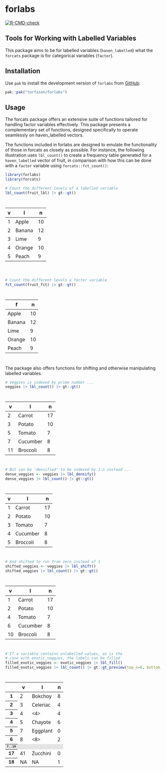 
<!-- README.md is generated from README.Rmd. Please edit that file -->

# forlabs

<!-- badges: start -->

[![R-CMD-check](https://github.com/torfason/forlabs/actions/workflows/R-CMD-check.yaml/badge.svg)](https://github.com/torfason/forlabs/actions/workflows/R-CMD-check.yaml)
<!-- badges: end -->

## Tools for Working with Labelled Variables

This package aims to be for labelled variables (`haven_labelled`) what
the `forcats` package is for categorical variables (`factor`).

## Installation

Use `pak` to install the development version of `forlabs` from
[GitHub](https://github.com/torfason/forlabs):

``` r
pak::pak("torfason/forlabs")
```

## Usage

The forcats package offers an extensive suite of functions tailored for
handling factor variables effectively. This package presents a
complementary set of functions, designed specifically to operate
seamlessly on haven_labelled vectors.

The functions included in forlabs are designed to emulate the
functionality of those in forcats as closely as possible. For instance,
the following illustration uses `lbl_count()` to create a frequency
table generated for a `haven_labelled` vector of fruit, in comparison
with how this can be done with a `factor` variable using
`forcats::fct_count()`:

``` r
library(forlabs)
library(forcats)

# Count the different levels of a labelled variable
lbl_count(fruit_lbl) |> gt::gt()
```

<div id="bnobvdwsui" style="padding-left:0px;padding-right:0px;padding-top:10px;padding-bottom:10px;overflow-x:auto;overflow-y:auto;width:auto;height:auto;">
<style>#bnobvdwsui table {
  font-family: system-ui, 'Segoe UI', Roboto, Helvetica, Arial, sans-serif, 'Apple Color Emoji', 'Segoe UI Emoji', 'Segoe UI Symbol', 'Noto Color Emoji';
  -webkit-font-smoothing: antialiased;
  -moz-osx-font-smoothing: grayscale;
}
&#10;#bnobvdwsui thead, #bnobvdwsui tbody, #bnobvdwsui tfoot, #bnobvdwsui tr, #bnobvdwsui td, #bnobvdwsui th {
  border-style: none;
}
&#10;#bnobvdwsui p {
  margin: 0;
  padding: 0;
}
&#10;#bnobvdwsui .gt_table {
  display: table;
  border-collapse: collapse;
  line-height: normal;
  margin-left: auto;
  margin-right: auto;
  color: #333333;
  font-size: 16px;
  font-weight: normal;
  font-style: normal;
  background-color: #FFFFFF;
  width: auto;
  border-top-style: solid;
  border-top-width: 2px;
  border-top-color: #A8A8A8;
  border-right-style: none;
  border-right-width: 2px;
  border-right-color: #D3D3D3;
  border-bottom-style: solid;
  border-bottom-width: 2px;
  border-bottom-color: #A8A8A8;
  border-left-style: none;
  border-left-width: 2px;
  border-left-color: #D3D3D3;
}
&#10;#bnobvdwsui .gt_caption {
  padding-top: 4px;
  padding-bottom: 4px;
}
&#10;#bnobvdwsui .gt_title {
  color: #333333;
  font-size: 125%;
  font-weight: initial;
  padding-top: 4px;
  padding-bottom: 4px;
  padding-left: 5px;
  padding-right: 5px;
  border-bottom-color: #FFFFFF;
  border-bottom-width: 0;
}
&#10;#bnobvdwsui .gt_subtitle {
  color: #333333;
  font-size: 85%;
  font-weight: initial;
  padding-top: 3px;
  padding-bottom: 5px;
  padding-left: 5px;
  padding-right: 5px;
  border-top-color: #FFFFFF;
  border-top-width: 0;
}
&#10;#bnobvdwsui .gt_heading {
  background-color: #FFFFFF;
  text-align: center;
  border-bottom-color: #FFFFFF;
  border-left-style: none;
  border-left-width: 1px;
  border-left-color: #D3D3D3;
  border-right-style: none;
  border-right-width: 1px;
  border-right-color: #D3D3D3;
}
&#10;#bnobvdwsui .gt_bottom_border {
  border-bottom-style: solid;
  border-bottom-width: 2px;
  border-bottom-color: #D3D3D3;
}
&#10;#bnobvdwsui .gt_col_headings {
  border-top-style: solid;
  border-top-width: 2px;
  border-top-color: #D3D3D3;
  border-bottom-style: solid;
  border-bottom-width: 2px;
  border-bottom-color: #D3D3D3;
  border-left-style: none;
  border-left-width: 1px;
  border-left-color: #D3D3D3;
  border-right-style: none;
  border-right-width: 1px;
  border-right-color: #D3D3D3;
}
&#10;#bnobvdwsui .gt_col_heading {
  color: #333333;
  background-color: #FFFFFF;
  font-size: 100%;
  font-weight: normal;
  text-transform: inherit;
  border-left-style: none;
  border-left-width: 1px;
  border-left-color: #D3D3D3;
  border-right-style: none;
  border-right-width: 1px;
  border-right-color: #D3D3D3;
  vertical-align: bottom;
  padding-top: 5px;
  padding-bottom: 6px;
  padding-left: 5px;
  padding-right: 5px;
  overflow-x: hidden;
}
&#10;#bnobvdwsui .gt_column_spanner_outer {
  color: #333333;
  background-color: #FFFFFF;
  font-size: 100%;
  font-weight: normal;
  text-transform: inherit;
  padding-top: 0;
  padding-bottom: 0;
  padding-left: 4px;
  padding-right: 4px;
}
&#10;#bnobvdwsui .gt_column_spanner_outer:first-child {
  padding-left: 0;
}
&#10;#bnobvdwsui .gt_column_spanner_outer:last-child {
  padding-right: 0;
}
&#10;#bnobvdwsui .gt_column_spanner {
  border-bottom-style: solid;
  border-bottom-width: 2px;
  border-bottom-color: #D3D3D3;
  vertical-align: bottom;
  padding-top: 5px;
  padding-bottom: 5px;
  overflow-x: hidden;
  display: inline-block;
  width: 100%;
}
&#10;#bnobvdwsui .gt_spanner_row {
  border-bottom-style: hidden;
}
&#10;#bnobvdwsui .gt_group_heading {
  padding-top: 8px;
  padding-bottom: 8px;
  padding-left: 5px;
  padding-right: 5px;
  color: #333333;
  background-color: #FFFFFF;
  font-size: 100%;
  font-weight: initial;
  text-transform: inherit;
  border-top-style: solid;
  border-top-width: 2px;
  border-top-color: #D3D3D3;
  border-bottom-style: solid;
  border-bottom-width: 2px;
  border-bottom-color: #D3D3D3;
  border-left-style: none;
  border-left-width: 1px;
  border-left-color: #D3D3D3;
  border-right-style: none;
  border-right-width: 1px;
  border-right-color: #D3D3D3;
  vertical-align: middle;
  text-align: left;
}
&#10;#bnobvdwsui .gt_empty_group_heading {
  padding: 0.5px;
  color: #333333;
  background-color: #FFFFFF;
  font-size: 100%;
  font-weight: initial;
  border-top-style: solid;
  border-top-width: 2px;
  border-top-color: #D3D3D3;
  border-bottom-style: solid;
  border-bottom-width: 2px;
  border-bottom-color: #D3D3D3;
  vertical-align: middle;
}
&#10;#bnobvdwsui .gt_from_md > :first-child {
  margin-top: 0;
}
&#10;#bnobvdwsui .gt_from_md > :last-child {
  margin-bottom: 0;
}
&#10;#bnobvdwsui .gt_row {
  padding-top: 8px;
  padding-bottom: 8px;
  padding-left: 5px;
  padding-right: 5px;
  margin: 10px;
  border-top-style: solid;
  border-top-width: 1px;
  border-top-color: #D3D3D3;
  border-left-style: none;
  border-left-width: 1px;
  border-left-color: #D3D3D3;
  border-right-style: none;
  border-right-width: 1px;
  border-right-color: #D3D3D3;
  vertical-align: middle;
  overflow-x: hidden;
}
&#10;#bnobvdwsui .gt_stub {
  color: #333333;
  background-color: #FFFFFF;
  font-size: 100%;
  font-weight: initial;
  text-transform: inherit;
  border-right-style: solid;
  border-right-width: 2px;
  border-right-color: #D3D3D3;
  padding-left: 5px;
  padding-right: 5px;
}
&#10;#bnobvdwsui .gt_stub_row_group {
  color: #333333;
  background-color: #FFFFFF;
  font-size: 100%;
  font-weight: initial;
  text-transform: inherit;
  border-right-style: solid;
  border-right-width: 2px;
  border-right-color: #D3D3D3;
  padding-left: 5px;
  padding-right: 5px;
  vertical-align: top;
}
&#10;#bnobvdwsui .gt_row_group_first td {
  border-top-width: 2px;
}
&#10;#bnobvdwsui .gt_row_group_first th {
  border-top-width: 2px;
}
&#10;#bnobvdwsui .gt_summary_row {
  color: #333333;
  background-color: #FFFFFF;
  text-transform: inherit;
  padding-top: 8px;
  padding-bottom: 8px;
  padding-left: 5px;
  padding-right: 5px;
}
&#10;#bnobvdwsui .gt_first_summary_row {
  border-top-style: solid;
  border-top-color: #D3D3D3;
}
&#10;#bnobvdwsui .gt_first_summary_row.thick {
  border-top-width: 2px;
}
&#10;#bnobvdwsui .gt_last_summary_row {
  padding-top: 8px;
  padding-bottom: 8px;
  padding-left: 5px;
  padding-right: 5px;
  border-bottom-style: solid;
  border-bottom-width: 2px;
  border-bottom-color: #D3D3D3;
}
&#10;#bnobvdwsui .gt_grand_summary_row {
  color: #333333;
  background-color: #FFFFFF;
  text-transform: inherit;
  padding-top: 8px;
  padding-bottom: 8px;
  padding-left: 5px;
  padding-right: 5px;
}
&#10;#bnobvdwsui .gt_first_grand_summary_row {
  padding-top: 8px;
  padding-bottom: 8px;
  padding-left: 5px;
  padding-right: 5px;
  border-top-style: double;
  border-top-width: 6px;
  border-top-color: #D3D3D3;
}
&#10;#bnobvdwsui .gt_last_grand_summary_row_top {
  padding-top: 8px;
  padding-bottom: 8px;
  padding-left: 5px;
  padding-right: 5px;
  border-bottom-style: double;
  border-bottom-width: 6px;
  border-bottom-color: #D3D3D3;
}
&#10;#bnobvdwsui .gt_striped {
  background-color: rgba(128, 128, 128, 0.05);
}
&#10;#bnobvdwsui .gt_table_body {
  border-top-style: solid;
  border-top-width: 2px;
  border-top-color: #D3D3D3;
  border-bottom-style: solid;
  border-bottom-width: 2px;
  border-bottom-color: #D3D3D3;
}
&#10;#bnobvdwsui .gt_footnotes {
  color: #333333;
  background-color: #FFFFFF;
  border-bottom-style: none;
  border-bottom-width: 2px;
  border-bottom-color: #D3D3D3;
  border-left-style: none;
  border-left-width: 2px;
  border-left-color: #D3D3D3;
  border-right-style: none;
  border-right-width: 2px;
  border-right-color: #D3D3D3;
}
&#10;#bnobvdwsui .gt_footnote {
  margin: 0px;
  font-size: 90%;
  padding-top: 4px;
  padding-bottom: 4px;
  padding-left: 5px;
  padding-right: 5px;
}
&#10;#bnobvdwsui .gt_sourcenotes {
  color: #333333;
  background-color: #FFFFFF;
  border-bottom-style: none;
  border-bottom-width: 2px;
  border-bottom-color: #D3D3D3;
  border-left-style: none;
  border-left-width: 2px;
  border-left-color: #D3D3D3;
  border-right-style: none;
  border-right-width: 2px;
  border-right-color: #D3D3D3;
}
&#10;#bnobvdwsui .gt_sourcenote {
  font-size: 90%;
  padding-top: 4px;
  padding-bottom: 4px;
  padding-left: 5px;
  padding-right: 5px;
}
&#10;#bnobvdwsui .gt_left {
  text-align: left;
}
&#10;#bnobvdwsui .gt_center {
  text-align: center;
}
&#10;#bnobvdwsui .gt_right {
  text-align: right;
  font-variant-numeric: tabular-nums;
}
&#10;#bnobvdwsui .gt_font_normal {
  font-weight: normal;
}
&#10;#bnobvdwsui .gt_font_bold {
  font-weight: bold;
}
&#10;#bnobvdwsui .gt_font_italic {
  font-style: italic;
}
&#10;#bnobvdwsui .gt_super {
  font-size: 65%;
}
&#10;#bnobvdwsui .gt_footnote_marks {
  font-size: 75%;
  vertical-align: 0.4em;
  position: initial;
}
&#10;#bnobvdwsui .gt_asterisk {
  font-size: 100%;
  vertical-align: 0;
}
&#10;#bnobvdwsui .gt_indent_1 {
  text-indent: 5px;
}
&#10;#bnobvdwsui .gt_indent_2 {
  text-indent: 10px;
}
&#10;#bnobvdwsui .gt_indent_3 {
  text-indent: 15px;
}
&#10;#bnobvdwsui .gt_indent_4 {
  text-indent: 20px;
}
&#10;#bnobvdwsui .gt_indent_5 {
  text-indent: 25px;
}
</style>
<table class="gt_table" data-quarto-disable-processing="false" data-quarto-bootstrap="false">
  <thead>
    &#10;    <tr class="gt_col_headings">
      <th class="gt_col_heading gt_columns_bottom_border gt_right" rowspan="1" colspan="1" scope="col" id="v">v</th>
      <th class="gt_col_heading gt_columns_bottom_border gt_left" rowspan="1" colspan="1" scope="col" id="l">l</th>
      <th class="gt_col_heading gt_columns_bottom_border gt_right" rowspan="1" colspan="1" scope="col" id="n">n</th>
    </tr>
  </thead>
  <tbody class="gt_table_body">
    <tr><td headers="v" class="gt_row gt_right">1</td>
<td headers="l" class="gt_row gt_left">Apple</td>
<td headers="n" class="gt_row gt_right">10</td></tr>
    <tr><td headers="v" class="gt_row gt_right">2</td>
<td headers="l" class="gt_row gt_left">Banana</td>
<td headers="n" class="gt_row gt_right">12</td></tr>
    <tr><td headers="v" class="gt_row gt_right">3</td>
<td headers="l" class="gt_row gt_left">Lime</td>
<td headers="n" class="gt_row gt_right">9</td></tr>
    <tr><td headers="v" class="gt_row gt_right">4</td>
<td headers="l" class="gt_row gt_left">Orange</td>
<td headers="n" class="gt_row gt_right">10</td></tr>
    <tr><td headers="v" class="gt_row gt_right">5</td>
<td headers="l" class="gt_row gt_left">Peach</td>
<td headers="n" class="gt_row gt_right">9</td></tr>
  </tbody>
  &#10;  
</table>
</div>

``` r

# Count the different levels a factor variable
fct_count(fruit_fct) |> gt::gt()
```

<div id="wkiwgytbxl" style="padding-left:0px;padding-right:0px;padding-top:10px;padding-bottom:10px;overflow-x:auto;overflow-y:auto;width:auto;height:auto;">
<style>#wkiwgytbxl table {
  font-family: system-ui, 'Segoe UI', Roboto, Helvetica, Arial, sans-serif, 'Apple Color Emoji', 'Segoe UI Emoji', 'Segoe UI Symbol', 'Noto Color Emoji';
  -webkit-font-smoothing: antialiased;
  -moz-osx-font-smoothing: grayscale;
}
&#10;#wkiwgytbxl thead, #wkiwgytbxl tbody, #wkiwgytbxl tfoot, #wkiwgytbxl tr, #wkiwgytbxl td, #wkiwgytbxl th {
  border-style: none;
}
&#10;#wkiwgytbxl p {
  margin: 0;
  padding: 0;
}
&#10;#wkiwgytbxl .gt_table {
  display: table;
  border-collapse: collapse;
  line-height: normal;
  margin-left: auto;
  margin-right: auto;
  color: #333333;
  font-size: 16px;
  font-weight: normal;
  font-style: normal;
  background-color: #FFFFFF;
  width: auto;
  border-top-style: solid;
  border-top-width: 2px;
  border-top-color: #A8A8A8;
  border-right-style: none;
  border-right-width: 2px;
  border-right-color: #D3D3D3;
  border-bottom-style: solid;
  border-bottom-width: 2px;
  border-bottom-color: #A8A8A8;
  border-left-style: none;
  border-left-width: 2px;
  border-left-color: #D3D3D3;
}
&#10;#wkiwgytbxl .gt_caption {
  padding-top: 4px;
  padding-bottom: 4px;
}
&#10;#wkiwgytbxl .gt_title {
  color: #333333;
  font-size: 125%;
  font-weight: initial;
  padding-top: 4px;
  padding-bottom: 4px;
  padding-left: 5px;
  padding-right: 5px;
  border-bottom-color: #FFFFFF;
  border-bottom-width: 0;
}
&#10;#wkiwgytbxl .gt_subtitle {
  color: #333333;
  font-size: 85%;
  font-weight: initial;
  padding-top: 3px;
  padding-bottom: 5px;
  padding-left: 5px;
  padding-right: 5px;
  border-top-color: #FFFFFF;
  border-top-width: 0;
}
&#10;#wkiwgytbxl .gt_heading {
  background-color: #FFFFFF;
  text-align: center;
  border-bottom-color: #FFFFFF;
  border-left-style: none;
  border-left-width: 1px;
  border-left-color: #D3D3D3;
  border-right-style: none;
  border-right-width: 1px;
  border-right-color: #D3D3D3;
}
&#10;#wkiwgytbxl .gt_bottom_border {
  border-bottom-style: solid;
  border-bottom-width: 2px;
  border-bottom-color: #D3D3D3;
}
&#10;#wkiwgytbxl .gt_col_headings {
  border-top-style: solid;
  border-top-width: 2px;
  border-top-color: #D3D3D3;
  border-bottom-style: solid;
  border-bottom-width: 2px;
  border-bottom-color: #D3D3D3;
  border-left-style: none;
  border-left-width: 1px;
  border-left-color: #D3D3D3;
  border-right-style: none;
  border-right-width: 1px;
  border-right-color: #D3D3D3;
}
&#10;#wkiwgytbxl .gt_col_heading {
  color: #333333;
  background-color: #FFFFFF;
  font-size: 100%;
  font-weight: normal;
  text-transform: inherit;
  border-left-style: none;
  border-left-width: 1px;
  border-left-color: #D3D3D3;
  border-right-style: none;
  border-right-width: 1px;
  border-right-color: #D3D3D3;
  vertical-align: bottom;
  padding-top: 5px;
  padding-bottom: 6px;
  padding-left: 5px;
  padding-right: 5px;
  overflow-x: hidden;
}
&#10;#wkiwgytbxl .gt_column_spanner_outer {
  color: #333333;
  background-color: #FFFFFF;
  font-size: 100%;
  font-weight: normal;
  text-transform: inherit;
  padding-top: 0;
  padding-bottom: 0;
  padding-left: 4px;
  padding-right: 4px;
}
&#10;#wkiwgytbxl .gt_column_spanner_outer:first-child {
  padding-left: 0;
}
&#10;#wkiwgytbxl .gt_column_spanner_outer:last-child {
  padding-right: 0;
}
&#10;#wkiwgytbxl .gt_column_spanner {
  border-bottom-style: solid;
  border-bottom-width: 2px;
  border-bottom-color: #D3D3D3;
  vertical-align: bottom;
  padding-top: 5px;
  padding-bottom: 5px;
  overflow-x: hidden;
  display: inline-block;
  width: 100%;
}
&#10;#wkiwgytbxl .gt_spanner_row {
  border-bottom-style: hidden;
}
&#10;#wkiwgytbxl .gt_group_heading {
  padding-top: 8px;
  padding-bottom: 8px;
  padding-left: 5px;
  padding-right: 5px;
  color: #333333;
  background-color: #FFFFFF;
  font-size: 100%;
  font-weight: initial;
  text-transform: inherit;
  border-top-style: solid;
  border-top-width: 2px;
  border-top-color: #D3D3D3;
  border-bottom-style: solid;
  border-bottom-width: 2px;
  border-bottom-color: #D3D3D3;
  border-left-style: none;
  border-left-width: 1px;
  border-left-color: #D3D3D3;
  border-right-style: none;
  border-right-width: 1px;
  border-right-color: #D3D3D3;
  vertical-align: middle;
  text-align: left;
}
&#10;#wkiwgytbxl .gt_empty_group_heading {
  padding: 0.5px;
  color: #333333;
  background-color: #FFFFFF;
  font-size: 100%;
  font-weight: initial;
  border-top-style: solid;
  border-top-width: 2px;
  border-top-color: #D3D3D3;
  border-bottom-style: solid;
  border-bottom-width: 2px;
  border-bottom-color: #D3D3D3;
  vertical-align: middle;
}
&#10;#wkiwgytbxl .gt_from_md > :first-child {
  margin-top: 0;
}
&#10;#wkiwgytbxl .gt_from_md > :last-child {
  margin-bottom: 0;
}
&#10;#wkiwgytbxl .gt_row {
  padding-top: 8px;
  padding-bottom: 8px;
  padding-left: 5px;
  padding-right: 5px;
  margin: 10px;
  border-top-style: solid;
  border-top-width: 1px;
  border-top-color: #D3D3D3;
  border-left-style: none;
  border-left-width: 1px;
  border-left-color: #D3D3D3;
  border-right-style: none;
  border-right-width: 1px;
  border-right-color: #D3D3D3;
  vertical-align: middle;
  overflow-x: hidden;
}
&#10;#wkiwgytbxl .gt_stub {
  color: #333333;
  background-color: #FFFFFF;
  font-size: 100%;
  font-weight: initial;
  text-transform: inherit;
  border-right-style: solid;
  border-right-width: 2px;
  border-right-color: #D3D3D3;
  padding-left: 5px;
  padding-right: 5px;
}
&#10;#wkiwgytbxl .gt_stub_row_group {
  color: #333333;
  background-color: #FFFFFF;
  font-size: 100%;
  font-weight: initial;
  text-transform: inherit;
  border-right-style: solid;
  border-right-width: 2px;
  border-right-color: #D3D3D3;
  padding-left: 5px;
  padding-right: 5px;
  vertical-align: top;
}
&#10;#wkiwgytbxl .gt_row_group_first td {
  border-top-width: 2px;
}
&#10;#wkiwgytbxl .gt_row_group_first th {
  border-top-width: 2px;
}
&#10;#wkiwgytbxl .gt_summary_row {
  color: #333333;
  background-color: #FFFFFF;
  text-transform: inherit;
  padding-top: 8px;
  padding-bottom: 8px;
  padding-left: 5px;
  padding-right: 5px;
}
&#10;#wkiwgytbxl .gt_first_summary_row {
  border-top-style: solid;
  border-top-color: #D3D3D3;
}
&#10;#wkiwgytbxl .gt_first_summary_row.thick {
  border-top-width: 2px;
}
&#10;#wkiwgytbxl .gt_last_summary_row {
  padding-top: 8px;
  padding-bottom: 8px;
  padding-left: 5px;
  padding-right: 5px;
  border-bottom-style: solid;
  border-bottom-width: 2px;
  border-bottom-color: #D3D3D3;
}
&#10;#wkiwgytbxl .gt_grand_summary_row {
  color: #333333;
  background-color: #FFFFFF;
  text-transform: inherit;
  padding-top: 8px;
  padding-bottom: 8px;
  padding-left: 5px;
  padding-right: 5px;
}
&#10;#wkiwgytbxl .gt_first_grand_summary_row {
  padding-top: 8px;
  padding-bottom: 8px;
  padding-left: 5px;
  padding-right: 5px;
  border-top-style: double;
  border-top-width: 6px;
  border-top-color: #D3D3D3;
}
&#10;#wkiwgytbxl .gt_last_grand_summary_row_top {
  padding-top: 8px;
  padding-bottom: 8px;
  padding-left: 5px;
  padding-right: 5px;
  border-bottom-style: double;
  border-bottom-width: 6px;
  border-bottom-color: #D3D3D3;
}
&#10;#wkiwgytbxl .gt_striped {
  background-color: rgba(128, 128, 128, 0.05);
}
&#10;#wkiwgytbxl .gt_table_body {
  border-top-style: solid;
  border-top-width: 2px;
  border-top-color: #D3D3D3;
  border-bottom-style: solid;
  border-bottom-width: 2px;
  border-bottom-color: #D3D3D3;
}
&#10;#wkiwgytbxl .gt_footnotes {
  color: #333333;
  background-color: #FFFFFF;
  border-bottom-style: none;
  border-bottom-width: 2px;
  border-bottom-color: #D3D3D3;
  border-left-style: none;
  border-left-width: 2px;
  border-left-color: #D3D3D3;
  border-right-style: none;
  border-right-width: 2px;
  border-right-color: #D3D3D3;
}
&#10;#wkiwgytbxl .gt_footnote {
  margin: 0px;
  font-size: 90%;
  padding-top: 4px;
  padding-bottom: 4px;
  padding-left: 5px;
  padding-right: 5px;
}
&#10;#wkiwgytbxl .gt_sourcenotes {
  color: #333333;
  background-color: #FFFFFF;
  border-bottom-style: none;
  border-bottom-width: 2px;
  border-bottom-color: #D3D3D3;
  border-left-style: none;
  border-left-width: 2px;
  border-left-color: #D3D3D3;
  border-right-style: none;
  border-right-width: 2px;
  border-right-color: #D3D3D3;
}
&#10;#wkiwgytbxl .gt_sourcenote {
  font-size: 90%;
  padding-top: 4px;
  padding-bottom: 4px;
  padding-left: 5px;
  padding-right: 5px;
}
&#10;#wkiwgytbxl .gt_left {
  text-align: left;
}
&#10;#wkiwgytbxl .gt_center {
  text-align: center;
}
&#10;#wkiwgytbxl .gt_right {
  text-align: right;
  font-variant-numeric: tabular-nums;
}
&#10;#wkiwgytbxl .gt_font_normal {
  font-weight: normal;
}
&#10;#wkiwgytbxl .gt_font_bold {
  font-weight: bold;
}
&#10;#wkiwgytbxl .gt_font_italic {
  font-style: italic;
}
&#10;#wkiwgytbxl .gt_super {
  font-size: 65%;
}
&#10;#wkiwgytbxl .gt_footnote_marks {
  font-size: 75%;
  vertical-align: 0.4em;
  position: initial;
}
&#10;#wkiwgytbxl .gt_asterisk {
  font-size: 100%;
  vertical-align: 0;
}
&#10;#wkiwgytbxl .gt_indent_1 {
  text-indent: 5px;
}
&#10;#wkiwgytbxl .gt_indent_2 {
  text-indent: 10px;
}
&#10;#wkiwgytbxl .gt_indent_3 {
  text-indent: 15px;
}
&#10;#wkiwgytbxl .gt_indent_4 {
  text-indent: 20px;
}
&#10;#wkiwgytbxl .gt_indent_5 {
  text-indent: 25px;
}
</style>
<table class="gt_table" data-quarto-disable-processing="false" data-quarto-bootstrap="false">
  <thead>
    &#10;    <tr class="gt_col_headings">
      <th class="gt_col_heading gt_columns_bottom_border gt_center" rowspan="1" colspan="1" scope="col" id="f">f</th>
      <th class="gt_col_heading gt_columns_bottom_border gt_right" rowspan="1" colspan="1" scope="col" id="n">n</th>
    </tr>
  </thead>
  <tbody class="gt_table_body">
    <tr><td headers="f" class="gt_row gt_center">Apple</td>
<td headers="n" class="gt_row gt_right">10</td></tr>
    <tr><td headers="f" class="gt_row gt_center">Banana</td>
<td headers="n" class="gt_row gt_right">12</td></tr>
    <tr><td headers="f" class="gt_row gt_center">Lime</td>
<td headers="n" class="gt_row gt_right">9</td></tr>
    <tr><td headers="f" class="gt_row gt_center">Orange</td>
<td headers="n" class="gt_row gt_right">10</td></tr>
    <tr><td headers="f" class="gt_row gt_center">Peach</td>
<td headers="n" class="gt_row gt_right">9</td></tr>
  </tbody>
  &#10;  
</table>
</div>

The package also offers functions for shifting and otherwise
manipulating labelled variables.

``` r
# Veggies is indexed by prime number ...
veggies |> lbl_count() |> gt::gt()
```

<div id="syebtlfrhg" style="padding-left:0px;padding-right:0px;padding-top:10px;padding-bottom:10px;overflow-x:auto;overflow-y:auto;width:auto;height:auto;">
<style>#syebtlfrhg table {
  font-family: system-ui, 'Segoe UI', Roboto, Helvetica, Arial, sans-serif, 'Apple Color Emoji', 'Segoe UI Emoji', 'Segoe UI Symbol', 'Noto Color Emoji';
  -webkit-font-smoothing: antialiased;
  -moz-osx-font-smoothing: grayscale;
}
&#10;#syebtlfrhg thead, #syebtlfrhg tbody, #syebtlfrhg tfoot, #syebtlfrhg tr, #syebtlfrhg td, #syebtlfrhg th {
  border-style: none;
}
&#10;#syebtlfrhg p {
  margin: 0;
  padding: 0;
}
&#10;#syebtlfrhg .gt_table {
  display: table;
  border-collapse: collapse;
  line-height: normal;
  margin-left: auto;
  margin-right: auto;
  color: #333333;
  font-size: 16px;
  font-weight: normal;
  font-style: normal;
  background-color: #FFFFFF;
  width: auto;
  border-top-style: solid;
  border-top-width: 2px;
  border-top-color: #A8A8A8;
  border-right-style: none;
  border-right-width: 2px;
  border-right-color: #D3D3D3;
  border-bottom-style: solid;
  border-bottom-width: 2px;
  border-bottom-color: #A8A8A8;
  border-left-style: none;
  border-left-width: 2px;
  border-left-color: #D3D3D3;
}
&#10;#syebtlfrhg .gt_caption {
  padding-top: 4px;
  padding-bottom: 4px;
}
&#10;#syebtlfrhg .gt_title {
  color: #333333;
  font-size: 125%;
  font-weight: initial;
  padding-top: 4px;
  padding-bottom: 4px;
  padding-left: 5px;
  padding-right: 5px;
  border-bottom-color: #FFFFFF;
  border-bottom-width: 0;
}
&#10;#syebtlfrhg .gt_subtitle {
  color: #333333;
  font-size: 85%;
  font-weight: initial;
  padding-top: 3px;
  padding-bottom: 5px;
  padding-left: 5px;
  padding-right: 5px;
  border-top-color: #FFFFFF;
  border-top-width: 0;
}
&#10;#syebtlfrhg .gt_heading {
  background-color: #FFFFFF;
  text-align: center;
  border-bottom-color: #FFFFFF;
  border-left-style: none;
  border-left-width: 1px;
  border-left-color: #D3D3D3;
  border-right-style: none;
  border-right-width: 1px;
  border-right-color: #D3D3D3;
}
&#10;#syebtlfrhg .gt_bottom_border {
  border-bottom-style: solid;
  border-bottom-width: 2px;
  border-bottom-color: #D3D3D3;
}
&#10;#syebtlfrhg .gt_col_headings {
  border-top-style: solid;
  border-top-width: 2px;
  border-top-color: #D3D3D3;
  border-bottom-style: solid;
  border-bottom-width: 2px;
  border-bottom-color: #D3D3D3;
  border-left-style: none;
  border-left-width: 1px;
  border-left-color: #D3D3D3;
  border-right-style: none;
  border-right-width: 1px;
  border-right-color: #D3D3D3;
}
&#10;#syebtlfrhg .gt_col_heading {
  color: #333333;
  background-color: #FFFFFF;
  font-size: 100%;
  font-weight: normal;
  text-transform: inherit;
  border-left-style: none;
  border-left-width: 1px;
  border-left-color: #D3D3D3;
  border-right-style: none;
  border-right-width: 1px;
  border-right-color: #D3D3D3;
  vertical-align: bottom;
  padding-top: 5px;
  padding-bottom: 6px;
  padding-left: 5px;
  padding-right: 5px;
  overflow-x: hidden;
}
&#10;#syebtlfrhg .gt_column_spanner_outer {
  color: #333333;
  background-color: #FFFFFF;
  font-size: 100%;
  font-weight: normal;
  text-transform: inherit;
  padding-top: 0;
  padding-bottom: 0;
  padding-left: 4px;
  padding-right: 4px;
}
&#10;#syebtlfrhg .gt_column_spanner_outer:first-child {
  padding-left: 0;
}
&#10;#syebtlfrhg .gt_column_spanner_outer:last-child {
  padding-right: 0;
}
&#10;#syebtlfrhg .gt_column_spanner {
  border-bottom-style: solid;
  border-bottom-width: 2px;
  border-bottom-color: #D3D3D3;
  vertical-align: bottom;
  padding-top: 5px;
  padding-bottom: 5px;
  overflow-x: hidden;
  display: inline-block;
  width: 100%;
}
&#10;#syebtlfrhg .gt_spanner_row {
  border-bottom-style: hidden;
}
&#10;#syebtlfrhg .gt_group_heading {
  padding-top: 8px;
  padding-bottom: 8px;
  padding-left: 5px;
  padding-right: 5px;
  color: #333333;
  background-color: #FFFFFF;
  font-size: 100%;
  font-weight: initial;
  text-transform: inherit;
  border-top-style: solid;
  border-top-width: 2px;
  border-top-color: #D3D3D3;
  border-bottom-style: solid;
  border-bottom-width: 2px;
  border-bottom-color: #D3D3D3;
  border-left-style: none;
  border-left-width: 1px;
  border-left-color: #D3D3D3;
  border-right-style: none;
  border-right-width: 1px;
  border-right-color: #D3D3D3;
  vertical-align: middle;
  text-align: left;
}
&#10;#syebtlfrhg .gt_empty_group_heading {
  padding: 0.5px;
  color: #333333;
  background-color: #FFFFFF;
  font-size: 100%;
  font-weight: initial;
  border-top-style: solid;
  border-top-width: 2px;
  border-top-color: #D3D3D3;
  border-bottom-style: solid;
  border-bottom-width: 2px;
  border-bottom-color: #D3D3D3;
  vertical-align: middle;
}
&#10;#syebtlfrhg .gt_from_md > :first-child {
  margin-top: 0;
}
&#10;#syebtlfrhg .gt_from_md > :last-child {
  margin-bottom: 0;
}
&#10;#syebtlfrhg .gt_row {
  padding-top: 8px;
  padding-bottom: 8px;
  padding-left: 5px;
  padding-right: 5px;
  margin: 10px;
  border-top-style: solid;
  border-top-width: 1px;
  border-top-color: #D3D3D3;
  border-left-style: none;
  border-left-width: 1px;
  border-left-color: #D3D3D3;
  border-right-style: none;
  border-right-width: 1px;
  border-right-color: #D3D3D3;
  vertical-align: middle;
  overflow-x: hidden;
}
&#10;#syebtlfrhg .gt_stub {
  color: #333333;
  background-color: #FFFFFF;
  font-size: 100%;
  font-weight: initial;
  text-transform: inherit;
  border-right-style: solid;
  border-right-width: 2px;
  border-right-color: #D3D3D3;
  padding-left: 5px;
  padding-right: 5px;
}
&#10;#syebtlfrhg .gt_stub_row_group {
  color: #333333;
  background-color: #FFFFFF;
  font-size: 100%;
  font-weight: initial;
  text-transform: inherit;
  border-right-style: solid;
  border-right-width: 2px;
  border-right-color: #D3D3D3;
  padding-left: 5px;
  padding-right: 5px;
  vertical-align: top;
}
&#10;#syebtlfrhg .gt_row_group_first td {
  border-top-width: 2px;
}
&#10;#syebtlfrhg .gt_row_group_first th {
  border-top-width: 2px;
}
&#10;#syebtlfrhg .gt_summary_row {
  color: #333333;
  background-color: #FFFFFF;
  text-transform: inherit;
  padding-top: 8px;
  padding-bottom: 8px;
  padding-left: 5px;
  padding-right: 5px;
}
&#10;#syebtlfrhg .gt_first_summary_row {
  border-top-style: solid;
  border-top-color: #D3D3D3;
}
&#10;#syebtlfrhg .gt_first_summary_row.thick {
  border-top-width: 2px;
}
&#10;#syebtlfrhg .gt_last_summary_row {
  padding-top: 8px;
  padding-bottom: 8px;
  padding-left: 5px;
  padding-right: 5px;
  border-bottom-style: solid;
  border-bottom-width: 2px;
  border-bottom-color: #D3D3D3;
}
&#10;#syebtlfrhg .gt_grand_summary_row {
  color: #333333;
  background-color: #FFFFFF;
  text-transform: inherit;
  padding-top: 8px;
  padding-bottom: 8px;
  padding-left: 5px;
  padding-right: 5px;
}
&#10;#syebtlfrhg .gt_first_grand_summary_row {
  padding-top: 8px;
  padding-bottom: 8px;
  padding-left: 5px;
  padding-right: 5px;
  border-top-style: double;
  border-top-width: 6px;
  border-top-color: #D3D3D3;
}
&#10;#syebtlfrhg .gt_last_grand_summary_row_top {
  padding-top: 8px;
  padding-bottom: 8px;
  padding-left: 5px;
  padding-right: 5px;
  border-bottom-style: double;
  border-bottom-width: 6px;
  border-bottom-color: #D3D3D3;
}
&#10;#syebtlfrhg .gt_striped {
  background-color: rgba(128, 128, 128, 0.05);
}
&#10;#syebtlfrhg .gt_table_body {
  border-top-style: solid;
  border-top-width: 2px;
  border-top-color: #D3D3D3;
  border-bottom-style: solid;
  border-bottom-width: 2px;
  border-bottom-color: #D3D3D3;
}
&#10;#syebtlfrhg .gt_footnotes {
  color: #333333;
  background-color: #FFFFFF;
  border-bottom-style: none;
  border-bottom-width: 2px;
  border-bottom-color: #D3D3D3;
  border-left-style: none;
  border-left-width: 2px;
  border-left-color: #D3D3D3;
  border-right-style: none;
  border-right-width: 2px;
  border-right-color: #D3D3D3;
}
&#10;#syebtlfrhg .gt_footnote {
  margin: 0px;
  font-size: 90%;
  padding-top: 4px;
  padding-bottom: 4px;
  padding-left: 5px;
  padding-right: 5px;
}
&#10;#syebtlfrhg .gt_sourcenotes {
  color: #333333;
  background-color: #FFFFFF;
  border-bottom-style: none;
  border-bottom-width: 2px;
  border-bottom-color: #D3D3D3;
  border-left-style: none;
  border-left-width: 2px;
  border-left-color: #D3D3D3;
  border-right-style: none;
  border-right-width: 2px;
  border-right-color: #D3D3D3;
}
&#10;#syebtlfrhg .gt_sourcenote {
  font-size: 90%;
  padding-top: 4px;
  padding-bottom: 4px;
  padding-left: 5px;
  padding-right: 5px;
}
&#10;#syebtlfrhg .gt_left {
  text-align: left;
}
&#10;#syebtlfrhg .gt_center {
  text-align: center;
}
&#10;#syebtlfrhg .gt_right {
  text-align: right;
  font-variant-numeric: tabular-nums;
}
&#10;#syebtlfrhg .gt_font_normal {
  font-weight: normal;
}
&#10;#syebtlfrhg .gt_font_bold {
  font-weight: bold;
}
&#10;#syebtlfrhg .gt_font_italic {
  font-style: italic;
}
&#10;#syebtlfrhg .gt_super {
  font-size: 65%;
}
&#10;#syebtlfrhg .gt_footnote_marks {
  font-size: 75%;
  vertical-align: 0.4em;
  position: initial;
}
&#10;#syebtlfrhg .gt_asterisk {
  font-size: 100%;
  vertical-align: 0;
}
&#10;#syebtlfrhg .gt_indent_1 {
  text-indent: 5px;
}
&#10;#syebtlfrhg .gt_indent_2 {
  text-indent: 10px;
}
&#10;#syebtlfrhg .gt_indent_3 {
  text-indent: 15px;
}
&#10;#syebtlfrhg .gt_indent_4 {
  text-indent: 20px;
}
&#10;#syebtlfrhg .gt_indent_5 {
  text-indent: 25px;
}
</style>
<table class="gt_table" data-quarto-disable-processing="false" data-quarto-bootstrap="false">
  <thead>
    &#10;    <tr class="gt_col_headings">
      <th class="gt_col_heading gt_columns_bottom_border gt_right" rowspan="1" colspan="1" scope="col" id="v">v</th>
      <th class="gt_col_heading gt_columns_bottom_border gt_left" rowspan="1" colspan="1" scope="col" id="l">l</th>
      <th class="gt_col_heading gt_columns_bottom_border gt_right" rowspan="1" colspan="1" scope="col" id="n">n</th>
    </tr>
  </thead>
  <tbody class="gt_table_body">
    <tr><td headers="v" class="gt_row gt_right">2</td>
<td headers="l" class="gt_row gt_left">Carrot</td>
<td headers="n" class="gt_row gt_right">17</td></tr>
    <tr><td headers="v" class="gt_row gt_right">3</td>
<td headers="l" class="gt_row gt_left">Potato</td>
<td headers="n" class="gt_row gt_right">10</td></tr>
    <tr><td headers="v" class="gt_row gt_right">5</td>
<td headers="l" class="gt_row gt_left">Tomato</td>
<td headers="n" class="gt_row gt_right">7</td></tr>
    <tr><td headers="v" class="gt_row gt_right">7</td>
<td headers="l" class="gt_row gt_left">Cucumber</td>
<td headers="n" class="gt_row gt_right">8</td></tr>
    <tr><td headers="v" class="gt_row gt_right">11</td>
<td headers="l" class="gt_row gt_left">Broccoli</td>
<td headers="n" class="gt_row gt_right">8</td></tr>
  </tbody>
  &#10;  
</table>
</div>

``` r
# But can be 'densified' to be indexed by 1:n instead ...
dense_veggies <- veggies |> lbl_densify()
dense_veggies |> lbl_count() |> gt::gt()
```

<div id="efizidjfzw" style="padding-left:0px;padding-right:0px;padding-top:10px;padding-bottom:10px;overflow-x:auto;overflow-y:auto;width:auto;height:auto;">
<style>#efizidjfzw table {
  font-family: system-ui, 'Segoe UI', Roboto, Helvetica, Arial, sans-serif, 'Apple Color Emoji', 'Segoe UI Emoji', 'Segoe UI Symbol', 'Noto Color Emoji';
  -webkit-font-smoothing: antialiased;
  -moz-osx-font-smoothing: grayscale;
}
&#10;#efizidjfzw thead, #efizidjfzw tbody, #efizidjfzw tfoot, #efizidjfzw tr, #efizidjfzw td, #efizidjfzw th {
  border-style: none;
}
&#10;#efizidjfzw p {
  margin: 0;
  padding: 0;
}
&#10;#efizidjfzw .gt_table {
  display: table;
  border-collapse: collapse;
  line-height: normal;
  margin-left: auto;
  margin-right: auto;
  color: #333333;
  font-size: 16px;
  font-weight: normal;
  font-style: normal;
  background-color: #FFFFFF;
  width: auto;
  border-top-style: solid;
  border-top-width: 2px;
  border-top-color: #A8A8A8;
  border-right-style: none;
  border-right-width: 2px;
  border-right-color: #D3D3D3;
  border-bottom-style: solid;
  border-bottom-width: 2px;
  border-bottom-color: #A8A8A8;
  border-left-style: none;
  border-left-width: 2px;
  border-left-color: #D3D3D3;
}
&#10;#efizidjfzw .gt_caption {
  padding-top: 4px;
  padding-bottom: 4px;
}
&#10;#efizidjfzw .gt_title {
  color: #333333;
  font-size: 125%;
  font-weight: initial;
  padding-top: 4px;
  padding-bottom: 4px;
  padding-left: 5px;
  padding-right: 5px;
  border-bottom-color: #FFFFFF;
  border-bottom-width: 0;
}
&#10;#efizidjfzw .gt_subtitle {
  color: #333333;
  font-size: 85%;
  font-weight: initial;
  padding-top: 3px;
  padding-bottom: 5px;
  padding-left: 5px;
  padding-right: 5px;
  border-top-color: #FFFFFF;
  border-top-width: 0;
}
&#10;#efizidjfzw .gt_heading {
  background-color: #FFFFFF;
  text-align: center;
  border-bottom-color: #FFFFFF;
  border-left-style: none;
  border-left-width: 1px;
  border-left-color: #D3D3D3;
  border-right-style: none;
  border-right-width: 1px;
  border-right-color: #D3D3D3;
}
&#10;#efizidjfzw .gt_bottom_border {
  border-bottom-style: solid;
  border-bottom-width: 2px;
  border-bottom-color: #D3D3D3;
}
&#10;#efizidjfzw .gt_col_headings {
  border-top-style: solid;
  border-top-width: 2px;
  border-top-color: #D3D3D3;
  border-bottom-style: solid;
  border-bottom-width: 2px;
  border-bottom-color: #D3D3D3;
  border-left-style: none;
  border-left-width: 1px;
  border-left-color: #D3D3D3;
  border-right-style: none;
  border-right-width: 1px;
  border-right-color: #D3D3D3;
}
&#10;#efizidjfzw .gt_col_heading {
  color: #333333;
  background-color: #FFFFFF;
  font-size: 100%;
  font-weight: normal;
  text-transform: inherit;
  border-left-style: none;
  border-left-width: 1px;
  border-left-color: #D3D3D3;
  border-right-style: none;
  border-right-width: 1px;
  border-right-color: #D3D3D3;
  vertical-align: bottom;
  padding-top: 5px;
  padding-bottom: 6px;
  padding-left: 5px;
  padding-right: 5px;
  overflow-x: hidden;
}
&#10;#efizidjfzw .gt_column_spanner_outer {
  color: #333333;
  background-color: #FFFFFF;
  font-size: 100%;
  font-weight: normal;
  text-transform: inherit;
  padding-top: 0;
  padding-bottom: 0;
  padding-left: 4px;
  padding-right: 4px;
}
&#10;#efizidjfzw .gt_column_spanner_outer:first-child {
  padding-left: 0;
}
&#10;#efizidjfzw .gt_column_spanner_outer:last-child {
  padding-right: 0;
}
&#10;#efizidjfzw .gt_column_spanner {
  border-bottom-style: solid;
  border-bottom-width: 2px;
  border-bottom-color: #D3D3D3;
  vertical-align: bottom;
  padding-top: 5px;
  padding-bottom: 5px;
  overflow-x: hidden;
  display: inline-block;
  width: 100%;
}
&#10;#efizidjfzw .gt_spanner_row {
  border-bottom-style: hidden;
}
&#10;#efizidjfzw .gt_group_heading {
  padding-top: 8px;
  padding-bottom: 8px;
  padding-left: 5px;
  padding-right: 5px;
  color: #333333;
  background-color: #FFFFFF;
  font-size: 100%;
  font-weight: initial;
  text-transform: inherit;
  border-top-style: solid;
  border-top-width: 2px;
  border-top-color: #D3D3D3;
  border-bottom-style: solid;
  border-bottom-width: 2px;
  border-bottom-color: #D3D3D3;
  border-left-style: none;
  border-left-width: 1px;
  border-left-color: #D3D3D3;
  border-right-style: none;
  border-right-width: 1px;
  border-right-color: #D3D3D3;
  vertical-align: middle;
  text-align: left;
}
&#10;#efizidjfzw .gt_empty_group_heading {
  padding: 0.5px;
  color: #333333;
  background-color: #FFFFFF;
  font-size: 100%;
  font-weight: initial;
  border-top-style: solid;
  border-top-width: 2px;
  border-top-color: #D3D3D3;
  border-bottom-style: solid;
  border-bottom-width: 2px;
  border-bottom-color: #D3D3D3;
  vertical-align: middle;
}
&#10;#efizidjfzw .gt_from_md > :first-child {
  margin-top: 0;
}
&#10;#efizidjfzw .gt_from_md > :last-child {
  margin-bottom: 0;
}
&#10;#efizidjfzw .gt_row {
  padding-top: 8px;
  padding-bottom: 8px;
  padding-left: 5px;
  padding-right: 5px;
  margin: 10px;
  border-top-style: solid;
  border-top-width: 1px;
  border-top-color: #D3D3D3;
  border-left-style: none;
  border-left-width: 1px;
  border-left-color: #D3D3D3;
  border-right-style: none;
  border-right-width: 1px;
  border-right-color: #D3D3D3;
  vertical-align: middle;
  overflow-x: hidden;
}
&#10;#efizidjfzw .gt_stub {
  color: #333333;
  background-color: #FFFFFF;
  font-size: 100%;
  font-weight: initial;
  text-transform: inherit;
  border-right-style: solid;
  border-right-width: 2px;
  border-right-color: #D3D3D3;
  padding-left: 5px;
  padding-right: 5px;
}
&#10;#efizidjfzw .gt_stub_row_group {
  color: #333333;
  background-color: #FFFFFF;
  font-size: 100%;
  font-weight: initial;
  text-transform: inherit;
  border-right-style: solid;
  border-right-width: 2px;
  border-right-color: #D3D3D3;
  padding-left: 5px;
  padding-right: 5px;
  vertical-align: top;
}
&#10;#efizidjfzw .gt_row_group_first td {
  border-top-width: 2px;
}
&#10;#efizidjfzw .gt_row_group_first th {
  border-top-width: 2px;
}
&#10;#efizidjfzw .gt_summary_row {
  color: #333333;
  background-color: #FFFFFF;
  text-transform: inherit;
  padding-top: 8px;
  padding-bottom: 8px;
  padding-left: 5px;
  padding-right: 5px;
}
&#10;#efizidjfzw .gt_first_summary_row {
  border-top-style: solid;
  border-top-color: #D3D3D3;
}
&#10;#efizidjfzw .gt_first_summary_row.thick {
  border-top-width: 2px;
}
&#10;#efizidjfzw .gt_last_summary_row {
  padding-top: 8px;
  padding-bottom: 8px;
  padding-left: 5px;
  padding-right: 5px;
  border-bottom-style: solid;
  border-bottom-width: 2px;
  border-bottom-color: #D3D3D3;
}
&#10;#efizidjfzw .gt_grand_summary_row {
  color: #333333;
  background-color: #FFFFFF;
  text-transform: inherit;
  padding-top: 8px;
  padding-bottom: 8px;
  padding-left: 5px;
  padding-right: 5px;
}
&#10;#efizidjfzw .gt_first_grand_summary_row {
  padding-top: 8px;
  padding-bottom: 8px;
  padding-left: 5px;
  padding-right: 5px;
  border-top-style: double;
  border-top-width: 6px;
  border-top-color: #D3D3D3;
}
&#10;#efizidjfzw .gt_last_grand_summary_row_top {
  padding-top: 8px;
  padding-bottom: 8px;
  padding-left: 5px;
  padding-right: 5px;
  border-bottom-style: double;
  border-bottom-width: 6px;
  border-bottom-color: #D3D3D3;
}
&#10;#efizidjfzw .gt_striped {
  background-color: rgba(128, 128, 128, 0.05);
}
&#10;#efizidjfzw .gt_table_body {
  border-top-style: solid;
  border-top-width: 2px;
  border-top-color: #D3D3D3;
  border-bottom-style: solid;
  border-bottom-width: 2px;
  border-bottom-color: #D3D3D3;
}
&#10;#efizidjfzw .gt_footnotes {
  color: #333333;
  background-color: #FFFFFF;
  border-bottom-style: none;
  border-bottom-width: 2px;
  border-bottom-color: #D3D3D3;
  border-left-style: none;
  border-left-width: 2px;
  border-left-color: #D3D3D3;
  border-right-style: none;
  border-right-width: 2px;
  border-right-color: #D3D3D3;
}
&#10;#efizidjfzw .gt_footnote {
  margin: 0px;
  font-size: 90%;
  padding-top: 4px;
  padding-bottom: 4px;
  padding-left: 5px;
  padding-right: 5px;
}
&#10;#efizidjfzw .gt_sourcenotes {
  color: #333333;
  background-color: #FFFFFF;
  border-bottom-style: none;
  border-bottom-width: 2px;
  border-bottom-color: #D3D3D3;
  border-left-style: none;
  border-left-width: 2px;
  border-left-color: #D3D3D3;
  border-right-style: none;
  border-right-width: 2px;
  border-right-color: #D3D3D3;
}
&#10;#efizidjfzw .gt_sourcenote {
  font-size: 90%;
  padding-top: 4px;
  padding-bottom: 4px;
  padding-left: 5px;
  padding-right: 5px;
}
&#10;#efizidjfzw .gt_left {
  text-align: left;
}
&#10;#efizidjfzw .gt_center {
  text-align: center;
}
&#10;#efizidjfzw .gt_right {
  text-align: right;
  font-variant-numeric: tabular-nums;
}
&#10;#efizidjfzw .gt_font_normal {
  font-weight: normal;
}
&#10;#efizidjfzw .gt_font_bold {
  font-weight: bold;
}
&#10;#efizidjfzw .gt_font_italic {
  font-style: italic;
}
&#10;#efizidjfzw .gt_super {
  font-size: 65%;
}
&#10;#efizidjfzw .gt_footnote_marks {
  font-size: 75%;
  vertical-align: 0.4em;
  position: initial;
}
&#10;#efizidjfzw .gt_asterisk {
  font-size: 100%;
  vertical-align: 0;
}
&#10;#efizidjfzw .gt_indent_1 {
  text-indent: 5px;
}
&#10;#efizidjfzw .gt_indent_2 {
  text-indent: 10px;
}
&#10;#efizidjfzw .gt_indent_3 {
  text-indent: 15px;
}
&#10;#efizidjfzw .gt_indent_4 {
  text-indent: 20px;
}
&#10;#efizidjfzw .gt_indent_5 {
  text-indent: 25px;
}
</style>
<table class="gt_table" data-quarto-disable-processing="false" data-quarto-bootstrap="false">
  <thead>
    &#10;    <tr class="gt_col_headings">
      <th class="gt_col_heading gt_columns_bottom_border gt_right" rowspan="1" colspan="1" scope="col" id="v">v</th>
      <th class="gt_col_heading gt_columns_bottom_border gt_left" rowspan="1" colspan="1" scope="col" id="l">l</th>
      <th class="gt_col_heading gt_columns_bottom_border gt_right" rowspan="1" colspan="1" scope="col" id="n">n</th>
    </tr>
  </thead>
  <tbody class="gt_table_body">
    <tr><td headers="v" class="gt_row gt_right">1</td>
<td headers="l" class="gt_row gt_left">Carrot</td>
<td headers="n" class="gt_row gt_right">17</td></tr>
    <tr><td headers="v" class="gt_row gt_right">2</td>
<td headers="l" class="gt_row gt_left">Potato</td>
<td headers="n" class="gt_row gt_right">10</td></tr>
    <tr><td headers="v" class="gt_row gt_right">3</td>
<td headers="l" class="gt_row gt_left">Tomato</td>
<td headers="n" class="gt_row gt_right">7</td></tr>
    <tr><td headers="v" class="gt_row gt_right">4</td>
<td headers="l" class="gt_row gt_left">Cucumber</td>
<td headers="n" class="gt_row gt_right">8</td></tr>
    <tr><td headers="v" class="gt_row gt_right">5</td>
<td headers="l" class="gt_row gt_left">Broccoli</td>
<td headers="n" class="gt_row gt_right">8</td></tr>
  </tbody>
  &#10;  
</table>
</div>

``` r
# And shifted to run from zero instead of 1
shifted_veggies <- veggies |> lbl_shift()
shifted_veggies |> lbl_count() |> gt::gt()  
```

<div id="coiamzijtu" style="padding-left:0px;padding-right:0px;padding-top:10px;padding-bottom:10px;overflow-x:auto;overflow-y:auto;width:auto;height:auto;">
<style>#coiamzijtu table {
  font-family: system-ui, 'Segoe UI', Roboto, Helvetica, Arial, sans-serif, 'Apple Color Emoji', 'Segoe UI Emoji', 'Segoe UI Symbol', 'Noto Color Emoji';
  -webkit-font-smoothing: antialiased;
  -moz-osx-font-smoothing: grayscale;
}
&#10;#coiamzijtu thead, #coiamzijtu tbody, #coiamzijtu tfoot, #coiamzijtu tr, #coiamzijtu td, #coiamzijtu th {
  border-style: none;
}
&#10;#coiamzijtu p {
  margin: 0;
  padding: 0;
}
&#10;#coiamzijtu .gt_table {
  display: table;
  border-collapse: collapse;
  line-height: normal;
  margin-left: auto;
  margin-right: auto;
  color: #333333;
  font-size: 16px;
  font-weight: normal;
  font-style: normal;
  background-color: #FFFFFF;
  width: auto;
  border-top-style: solid;
  border-top-width: 2px;
  border-top-color: #A8A8A8;
  border-right-style: none;
  border-right-width: 2px;
  border-right-color: #D3D3D3;
  border-bottom-style: solid;
  border-bottom-width: 2px;
  border-bottom-color: #A8A8A8;
  border-left-style: none;
  border-left-width: 2px;
  border-left-color: #D3D3D3;
}
&#10;#coiamzijtu .gt_caption {
  padding-top: 4px;
  padding-bottom: 4px;
}
&#10;#coiamzijtu .gt_title {
  color: #333333;
  font-size: 125%;
  font-weight: initial;
  padding-top: 4px;
  padding-bottom: 4px;
  padding-left: 5px;
  padding-right: 5px;
  border-bottom-color: #FFFFFF;
  border-bottom-width: 0;
}
&#10;#coiamzijtu .gt_subtitle {
  color: #333333;
  font-size: 85%;
  font-weight: initial;
  padding-top: 3px;
  padding-bottom: 5px;
  padding-left: 5px;
  padding-right: 5px;
  border-top-color: #FFFFFF;
  border-top-width: 0;
}
&#10;#coiamzijtu .gt_heading {
  background-color: #FFFFFF;
  text-align: center;
  border-bottom-color: #FFFFFF;
  border-left-style: none;
  border-left-width: 1px;
  border-left-color: #D3D3D3;
  border-right-style: none;
  border-right-width: 1px;
  border-right-color: #D3D3D3;
}
&#10;#coiamzijtu .gt_bottom_border {
  border-bottom-style: solid;
  border-bottom-width: 2px;
  border-bottom-color: #D3D3D3;
}
&#10;#coiamzijtu .gt_col_headings {
  border-top-style: solid;
  border-top-width: 2px;
  border-top-color: #D3D3D3;
  border-bottom-style: solid;
  border-bottom-width: 2px;
  border-bottom-color: #D3D3D3;
  border-left-style: none;
  border-left-width: 1px;
  border-left-color: #D3D3D3;
  border-right-style: none;
  border-right-width: 1px;
  border-right-color: #D3D3D3;
}
&#10;#coiamzijtu .gt_col_heading {
  color: #333333;
  background-color: #FFFFFF;
  font-size: 100%;
  font-weight: normal;
  text-transform: inherit;
  border-left-style: none;
  border-left-width: 1px;
  border-left-color: #D3D3D3;
  border-right-style: none;
  border-right-width: 1px;
  border-right-color: #D3D3D3;
  vertical-align: bottom;
  padding-top: 5px;
  padding-bottom: 6px;
  padding-left: 5px;
  padding-right: 5px;
  overflow-x: hidden;
}
&#10;#coiamzijtu .gt_column_spanner_outer {
  color: #333333;
  background-color: #FFFFFF;
  font-size: 100%;
  font-weight: normal;
  text-transform: inherit;
  padding-top: 0;
  padding-bottom: 0;
  padding-left: 4px;
  padding-right: 4px;
}
&#10;#coiamzijtu .gt_column_spanner_outer:first-child {
  padding-left: 0;
}
&#10;#coiamzijtu .gt_column_spanner_outer:last-child {
  padding-right: 0;
}
&#10;#coiamzijtu .gt_column_spanner {
  border-bottom-style: solid;
  border-bottom-width: 2px;
  border-bottom-color: #D3D3D3;
  vertical-align: bottom;
  padding-top: 5px;
  padding-bottom: 5px;
  overflow-x: hidden;
  display: inline-block;
  width: 100%;
}
&#10;#coiamzijtu .gt_spanner_row {
  border-bottom-style: hidden;
}
&#10;#coiamzijtu .gt_group_heading {
  padding-top: 8px;
  padding-bottom: 8px;
  padding-left: 5px;
  padding-right: 5px;
  color: #333333;
  background-color: #FFFFFF;
  font-size: 100%;
  font-weight: initial;
  text-transform: inherit;
  border-top-style: solid;
  border-top-width: 2px;
  border-top-color: #D3D3D3;
  border-bottom-style: solid;
  border-bottom-width: 2px;
  border-bottom-color: #D3D3D3;
  border-left-style: none;
  border-left-width: 1px;
  border-left-color: #D3D3D3;
  border-right-style: none;
  border-right-width: 1px;
  border-right-color: #D3D3D3;
  vertical-align: middle;
  text-align: left;
}
&#10;#coiamzijtu .gt_empty_group_heading {
  padding: 0.5px;
  color: #333333;
  background-color: #FFFFFF;
  font-size: 100%;
  font-weight: initial;
  border-top-style: solid;
  border-top-width: 2px;
  border-top-color: #D3D3D3;
  border-bottom-style: solid;
  border-bottom-width: 2px;
  border-bottom-color: #D3D3D3;
  vertical-align: middle;
}
&#10;#coiamzijtu .gt_from_md > :first-child {
  margin-top: 0;
}
&#10;#coiamzijtu .gt_from_md > :last-child {
  margin-bottom: 0;
}
&#10;#coiamzijtu .gt_row {
  padding-top: 8px;
  padding-bottom: 8px;
  padding-left: 5px;
  padding-right: 5px;
  margin: 10px;
  border-top-style: solid;
  border-top-width: 1px;
  border-top-color: #D3D3D3;
  border-left-style: none;
  border-left-width: 1px;
  border-left-color: #D3D3D3;
  border-right-style: none;
  border-right-width: 1px;
  border-right-color: #D3D3D3;
  vertical-align: middle;
  overflow-x: hidden;
}
&#10;#coiamzijtu .gt_stub {
  color: #333333;
  background-color: #FFFFFF;
  font-size: 100%;
  font-weight: initial;
  text-transform: inherit;
  border-right-style: solid;
  border-right-width: 2px;
  border-right-color: #D3D3D3;
  padding-left: 5px;
  padding-right: 5px;
}
&#10;#coiamzijtu .gt_stub_row_group {
  color: #333333;
  background-color: #FFFFFF;
  font-size: 100%;
  font-weight: initial;
  text-transform: inherit;
  border-right-style: solid;
  border-right-width: 2px;
  border-right-color: #D3D3D3;
  padding-left: 5px;
  padding-right: 5px;
  vertical-align: top;
}
&#10;#coiamzijtu .gt_row_group_first td {
  border-top-width: 2px;
}
&#10;#coiamzijtu .gt_row_group_first th {
  border-top-width: 2px;
}
&#10;#coiamzijtu .gt_summary_row {
  color: #333333;
  background-color: #FFFFFF;
  text-transform: inherit;
  padding-top: 8px;
  padding-bottom: 8px;
  padding-left: 5px;
  padding-right: 5px;
}
&#10;#coiamzijtu .gt_first_summary_row {
  border-top-style: solid;
  border-top-color: #D3D3D3;
}
&#10;#coiamzijtu .gt_first_summary_row.thick {
  border-top-width: 2px;
}
&#10;#coiamzijtu .gt_last_summary_row {
  padding-top: 8px;
  padding-bottom: 8px;
  padding-left: 5px;
  padding-right: 5px;
  border-bottom-style: solid;
  border-bottom-width: 2px;
  border-bottom-color: #D3D3D3;
}
&#10;#coiamzijtu .gt_grand_summary_row {
  color: #333333;
  background-color: #FFFFFF;
  text-transform: inherit;
  padding-top: 8px;
  padding-bottom: 8px;
  padding-left: 5px;
  padding-right: 5px;
}
&#10;#coiamzijtu .gt_first_grand_summary_row {
  padding-top: 8px;
  padding-bottom: 8px;
  padding-left: 5px;
  padding-right: 5px;
  border-top-style: double;
  border-top-width: 6px;
  border-top-color: #D3D3D3;
}
&#10;#coiamzijtu .gt_last_grand_summary_row_top {
  padding-top: 8px;
  padding-bottom: 8px;
  padding-left: 5px;
  padding-right: 5px;
  border-bottom-style: double;
  border-bottom-width: 6px;
  border-bottom-color: #D3D3D3;
}
&#10;#coiamzijtu .gt_striped {
  background-color: rgba(128, 128, 128, 0.05);
}
&#10;#coiamzijtu .gt_table_body {
  border-top-style: solid;
  border-top-width: 2px;
  border-top-color: #D3D3D3;
  border-bottom-style: solid;
  border-bottom-width: 2px;
  border-bottom-color: #D3D3D3;
}
&#10;#coiamzijtu .gt_footnotes {
  color: #333333;
  background-color: #FFFFFF;
  border-bottom-style: none;
  border-bottom-width: 2px;
  border-bottom-color: #D3D3D3;
  border-left-style: none;
  border-left-width: 2px;
  border-left-color: #D3D3D3;
  border-right-style: none;
  border-right-width: 2px;
  border-right-color: #D3D3D3;
}
&#10;#coiamzijtu .gt_footnote {
  margin: 0px;
  font-size: 90%;
  padding-top: 4px;
  padding-bottom: 4px;
  padding-left: 5px;
  padding-right: 5px;
}
&#10;#coiamzijtu .gt_sourcenotes {
  color: #333333;
  background-color: #FFFFFF;
  border-bottom-style: none;
  border-bottom-width: 2px;
  border-bottom-color: #D3D3D3;
  border-left-style: none;
  border-left-width: 2px;
  border-left-color: #D3D3D3;
  border-right-style: none;
  border-right-width: 2px;
  border-right-color: #D3D3D3;
}
&#10;#coiamzijtu .gt_sourcenote {
  font-size: 90%;
  padding-top: 4px;
  padding-bottom: 4px;
  padding-left: 5px;
  padding-right: 5px;
}
&#10;#coiamzijtu .gt_left {
  text-align: left;
}
&#10;#coiamzijtu .gt_center {
  text-align: center;
}
&#10;#coiamzijtu .gt_right {
  text-align: right;
  font-variant-numeric: tabular-nums;
}
&#10;#coiamzijtu .gt_font_normal {
  font-weight: normal;
}
&#10;#coiamzijtu .gt_font_bold {
  font-weight: bold;
}
&#10;#coiamzijtu .gt_font_italic {
  font-style: italic;
}
&#10;#coiamzijtu .gt_super {
  font-size: 65%;
}
&#10;#coiamzijtu .gt_footnote_marks {
  font-size: 75%;
  vertical-align: 0.4em;
  position: initial;
}
&#10;#coiamzijtu .gt_asterisk {
  font-size: 100%;
  vertical-align: 0;
}
&#10;#coiamzijtu .gt_indent_1 {
  text-indent: 5px;
}
&#10;#coiamzijtu .gt_indent_2 {
  text-indent: 10px;
}
&#10;#coiamzijtu .gt_indent_3 {
  text-indent: 15px;
}
&#10;#coiamzijtu .gt_indent_4 {
  text-indent: 20px;
}
&#10;#coiamzijtu .gt_indent_5 {
  text-indent: 25px;
}
</style>
<table class="gt_table" data-quarto-disable-processing="false" data-quarto-bootstrap="false">
  <thead>
    &#10;    <tr class="gt_col_headings">
      <th class="gt_col_heading gt_columns_bottom_border gt_right" rowspan="1" colspan="1" scope="col" id="v">v</th>
      <th class="gt_col_heading gt_columns_bottom_border gt_left" rowspan="1" colspan="1" scope="col" id="l">l</th>
      <th class="gt_col_heading gt_columns_bottom_border gt_right" rowspan="1" colspan="1" scope="col" id="n">n</th>
    </tr>
  </thead>
  <tbody class="gt_table_body">
    <tr><td headers="v" class="gt_row gt_right">1</td>
<td headers="l" class="gt_row gt_left">Carrot</td>
<td headers="n" class="gt_row gt_right">17</td></tr>
    <tr><td headers="v" class="gt_row gt_right">2</td>
<td headers="l" class="gt_row gt_left">Potato</td>
<td headers="n" class="gt_row gt_right">10</td></tr>
    <tr><td headers="v" class="gt_row gt_right">4</td>
<td headers="l" class="gt_row gt_left">Tomato</td>
<td headers="n" class="gt_row gt_right">7</td></tr>
    <tr><td headers="v" class="gt_row gt_right">6</td>
<td headers="l" class="gt_row gt_left">Cucumber</td>
<td headers="n" class="gt_row gt_right">8</td></tr>
    <tr><td headers="v" class="gt_row gt_right">10</td>
<td headers="l" class="gt_row gt_left">Broccoli</td>
<td headers="n" class="gt_row gt_right">8</td></tr>
  </tbody>
  &#10;  
</table>
</div>

``` r
# If a variable contains unlabelled values, as is the
# case with exotic_veggies, the labels can be filled
filled_exotic_veggies <- exotic_veggies |> lbl_fill()
filled_exotic_veggies |> lbl_count() |> gt::gt_preview(top_n=6, bottom_n=2)
```

<div id="bamaynkjot" style="padding-left:0px;padding-right:0px;padding-top:10px;padding-bottom:10px;overflow-x:auto;overflow-y:auto;width:auto;height:auto;">
<style>#bamaynkjot table {
  font-family: system-ui, 'Segoe UI', Roboto, Helvetica, Arial, sans-serif, 'Apple Color Emoji', 'Segoe UI Emoji', 'Segoe UI Symbol', 'Noto Color Emoji';
  -webkit-font-smoothing: antialiased;
  -moz-osx-font-smoothing: grayscale;
}
&#10;#bamaynkjot thead, #bamaynkjot tbody, #bamaynkjot tfoot, #bamaynkjot tr, #bamaynkjot td, #bamaynkjot th {
  border-style: none;
}
&#10;#bamaynkjot p {
  margin: 0;
  padding: 0;
}
&#10;#bamaynkjot .gt_table {
  display: table;
  border-collapse: collapse;
  line-height: normal;
  margin-left: auto;
  margin-right: auto;
  color: #333333;
  font-size: 16px;
  font-weight: normal;
  font-style: normal;
  background-color: #FFFFFF;
  width: auto;
  border-top-style: solid;
  border-top-width: 2px;
  border-top-color: #A8A8A8;
  border-right-style: none;
  border-right-width: 2px;
  border-right-color: #D3D3D3;
  border-bottom-style: solid;
  border-bottom-width: 2px;
  border-bottom-color: #A8A8A8;
  border-left-style: none;
  border-left-width: 2px;
  border-left-color: #D3D3D3;
}
&#10;#bamaynkjot .gt_caption {
  padding-top: 4px;
  padding-bottom: 4px;
}
&#10;#bamaynkjot .gt_title {
  color: #333333;
  font-size: 125%;
  font-weight: initial;
  padding-top: 4px;
  padding-bottom: 4px;
  padding-left: 5px;
  padding-right: 5px;
  border-bottom-color: #FFFFFF;
  border-bottom-width: 0;
}
&#10;#bamaynkjot .gt_subtitle {
  color: #333333;
  font-size: 85%;
  font-weight: initial;
  padding-top: 3px;
  padding-bottom: 5px;
  padding-left: 5px;
  padding-right: 5px;
  border-top-color: #FFFFFF;
  border-top-width: 0;
}
&#10;#bamaynkjot .gt_heading {
  background-color: #FFFFFF;
  text-align: center;
  border-bottom-color: #FFFFFF;
  border-left-style: none;
  border-left-width: 1px;
  border-left-color: #D3D3D3;
  border-right-style: none;
  border-right-width: 1px;
  border-right-color: #D3D3D3;
}
&#10;#bamaynkjot .gt_bottom_border {
  border-bottom-style: solid;
  border-bottom-width: 2px;
  border-bottom-color: #D3D3D3;
}
&#10;#bamaynkjot .gt_col_headings {
  border-top-style: solid;
  border-top-width: 2px;
  border-top-color: #D3D3D3;
  border-bottom-style: solid;
  border-bottom-width: 2px;
  border-bottom-color: #D3D3D3;
  border-left-style: none;
  border-left-width: 1px;
  border-left-color: #D3D3D3;
  border-right-style: none;
  border-right-width: 1px;
  border-right-color: #D3D3D3;
}
&#10;#bamaynkjot .gt_col_heading {
  color: #333333;
  background-color: #FFFFFF;
  font-size: 100%;
  font-weight: normal;
  text-transform: inherit;
  border-left-style: none;
  border-left-width: 1px;
  border-left-color: #D3D3D3;
  border-right-style: none;
  border-right-width: 1px;
  border-right-color: #D3D3D3;
  vertical-align: bottom;
  padding-top: 5px;
  padding-bottom: 6px;
  padding-left: 5px;
  padding-right: 5px;
  overflow-x: hidden;
}
&#10;#bamaynkjot .gt_column_spanner_outer {
  color: #333333;
  background-color: #FFFFFF;
  font-size: 100%;
  font-weight: normal;
  text-transform: inherit;
  padding-top: 0;
  padding-bottom: 0;
  padding-left: 4px;
  padding-right: 4px;
}
&#10;#bamaynkjot .gt_column_spanner_outer:first-child {
  padding-left: 0;
}
&#10;#bamaynkjot .gt_column_spanner_outer:last-child {
  padding-right: 0;
}
&#10;#bamaynkjot .gt_column_spanner {
  border-bottom-style: solid;
  border-bottom-width: 2px;
  border-bottom-color: #D3D3D3;
  vertical-align: bottom;
  padding-top: 5px;
  padding-bottom: 5px;
  overflow-x: hidden;
  display: inline-block;
  width: 100%;
}
&#10;#bamaynkjot .gt_spanner_row {
  border-bottom-style: hidden;
}
&#10;#bamaynkjot .gt_group_heading {
  padding-top: 8px;
  padding-bottom: 8px;
  padding-left: 5px;
  padding-right: 5px;
  color: #333333;
  background-color: #FFFFFF;
  font-size: 100%;
  font-weight: initial;
  text-transform: inherit;
  border-top-style: solid;
  border-top-width: 2px;
  border-top-color: #D3D3D3;
  border-bottom-style: solid;
  border-bottom-width: 2px;
  border-bottom-color: #D3D3D3;
  border-left-style: none;
  border-left-width: 1px;
  border-left-color: #D3D3D3;
  border-right-style: none;
  border-right-width: 1px;
  border-right-color: #D3D3D3;
  vertical-align: middle;
  text-align: left;
}
&#10;#bamaynkjot .gt_empty_group_heading {
  padding: 0.5px;
  color: #333333;
  background-color: #FFFFFF;
  font-size: 100%;
  font-weight: initial;
  border-top-style: solid;
  border-top-width: 2px;
  border-top-color: #D3D3D3;
  border-bottom-style: solid;
  border-bottom-width: 2px;
  border-bottom-color: #D3D3D3;
  vertical-align: middle;
}
&#10;#bamaynkjot .gt_from_md > :first-child {
  margin-top: 0;
}
&#10;#bamaynkjot .gt_from_md > :last-child {
  margin-bottom: 0;
}
&#10;#bamaynkjot .gt_row {
  padding-top: 8px;
  padding-bottom: 8px;
  padding-left: 5px;
  padding-right: 5px;
  margin: 10px;
  border-top-style: solid;
  border-top-width: 1px;
  border-top-color: #D3D3D3;
  border-left-style: none;
  border-left-width: 1px;
  border-left-color: #D3D3D3;
  border-right-style: none;
  border-right-width: 1px;
  border-right-color: #D3D3D3;
  vertical-align: middle;
  overflow-x: hidden;
}
&#10;#bamaynkjot .gt_stub {
  color: #333333;
  background-color: #FFFFFF;
  font-size: 100%;
  font-weight: initial;
  text-transform: inherit;
  border-right-style: solid;
  border-right-width: 2px;
  border-right-color: #D3D3D3;
  padding-left: 5px;
  padding-right: 5px;
}
&#10;#bamaynkjot .gt_stub_row_group {
  color: #333333;
  background-color: #FFFFFF;
  font-size: 100%;
  font-weight: initial;
  text-transform: inherit;
  border-right-style: solid;
  border-right-width: 2px;
  border-right-color: #D3D3D3;
  padding-left: 5px;
  padding-right: 5px;
  vertical-align: top;
}
&#10;#bamaynkjot .gt_row_group_first td {
  border-top-width: 2px;
}
&#10;#bamaynkjot .gt_row_group_first th {
  border-top-width: 2px;
}
&#10;#bamaynkjot .gt_summary_row {
  color: #333333;
  background-color: #FFFFFF;
  text-transform: inherit;
  padding-top: 8px;
  padding-bottom: 8px;
  padding-left: 5px;
  padding-right: 5px;
}
&#10;#bamaynkjot .gt_first_summary_row {
  border-top-style: solid;
  border-top-color: #D3D3D3;
}
&#10;#bamaynkjot .gt_first_summary_row.thick {
  border-top-width: 2px;
}
&#10;#bamaynkjot .gt_last_summary_row {
  padding-top: 8px;
  padding-bottom: 8px;
  padding-left: 5px;
  padding-right: 5px;
  border-bottom-style: solid;
  border-bottom-width: 2px;
  border-bottom-color: #D3D3D3;
}
&#10;#bamaynkjot .gt_grand_summary_row {
  color: #333333;
  background-color: #FFFFFF;
  text-transform: inherit;
  padding-top: 8px;
  padding-bottom: 8px;
  padding-left: 5px;
  padding-right: 5px;
}
&#10;#bamaynkjot .gt_first_grand_summary_row {
  padding-top: 8px;
  padding-bottom: 8px;
  padding-left: 5px;
  padding-right: 5px;
  border-top-style: double;
  border-top-width: 6px;
  border-top-color: #D3D3D3;
}
&#10;#bamaynkjot .gt_last_grand_summary_row_top {
  padding-top: 8px;
  padding-bottom: 8px;
  padding-left: 5px;
  padding-right: 5px;
  border-bottom-style: double;
  border-bottom-width: 6px;
  border-bottom-color: #D3D3D3;
}
&#10;#bamaynkjot .gt_striped {
  background-color: rgba(128, 128, 128, 0.05);
}
&#10;#bamaynkjot .gt_table_body {
  border-top-style: solid;
  border-top-width: 2px;
  border-top-color: #D3D3D3;
  border-bottom-style: solid;
  border-bottom-width: 2px;
  border-bottom-color: #D3D3D3;
}
&#10;#bamaynkjot .gt_footnotes {
  color: #333333;
  background-color: #FFFFFF;
  border-bottom-style: none;
  border-bottom-width: 2px;
  border-bottom-color: #D3D3D3;
  border-left-style: none;
  border-left-width: 2px;
  border-left-color: #D3D3D3;
  border-right-style: none;
  border-right-width: 2px;
  border-right-color: #D3D3D3;
}
&#10;#bamaynkjot .gt_footnote {
  margin: 0px;
  font-size: 90%;
  padding-top: 4px;
  padding-bottom: 4px;
  padding-left: 5px;
  padding-right: 5px;
}
&#10;#bamaynkjot .gt_sourcenotes {
  color: #333333;
  background-color: #FFFFFF;
  border-bottom-style: none;
  border-bottom-width: 2px;
  border-bottom-color: #D3D3D3;
  border-left-style: none;
  border-left-width: 2px;
  border-left-color: #D3D3D3;
  border-right-style: none;
  border-right-width: 2px;
  border-right-color: #D3D3D3;
}
&#10;#bamaynkjot .gt_sourcenote {
  font-size: 90%;
  padding-top: 4px;
  padding-bottom: 4px;
  padding-left: 5px;
  padding-right: 5px;
}
&#10;#bamaynkjot .gt_left {
  text-align: left;
}
&#10;#bamaynkjot .gt_center {
  text-align: center;
}
&#10;#bamaynkjot .gt_right {
  text-align: right;
  font-variant-numeric: tabular-nums;
}
&#10;#bamaynkjot .gt_font_normal {
  font-weight: normal;
}
&#10;#bamaynkjot .gt_font_bold {
  font-weight: bold;
}
&#10;#bamaynkjot .gt_font_italic {
  font-style: italic;
}
&#10;#bamaynkjot .gt_super {
  font-size: 65%;
}
&#10;#bamaynkjot .gt_footnote_marks {
  font-size: 75%;
  vertical-align: 0.4em;
  position: initial;
}
&#10;#bamaynkjot .gt_asterisk {
  font-size: 100%;
  vertical-align: 0;
}
&#10;#bamaynkjot .gt_indent_1 {
  text-indent: 5px;
}
&#10;#bamaynkjot .gt_indent_2 {
  text-indent: 10px;
}
&#10;#bamaynkjot .gt_indent_3 {
  text-indent: 15px;
}
&#10;#bamaynkjot .gt_indent_4 {
  text-indent: 20px;
}
&#10;#bamaynkjot .gt_indent_5 {
  text-indent: 25px;
}
</style>
<table class="gt_table" data-quarto-disable-processing="false" data-quarto-bootstrap="false">
  <thead>
    &#10;    <tr class="gt_col_headings">
      <th class="gt_col_heading gt_columns_bottom_border gt_left" rowspan="1" colspan="1" scope="col" id=""></th>
      <th class="gt_col_heading gt_columns_bottom_border gt_right" rowspan="1" colspan="1" scope="col" id="v">v</th>
      <th class="gt_col_heading gt_columns_bottom_border gt_left" rowspan="1" colspan="1" scope="col" id="l">l</th>
      <th class="gt_col_heading gt_columns_bottom_border gt_right" rowspan="1" colspan="1" scope="col" id="n">n</th>
    </tr>
  </thead>
  <tbody class="gt_table_body">
    <tr><th id="stub_1_1" scope="row" class="gt_row gt_right gt_stub" style="font-family: Courier;">1</th>
<td headers="stub_1_1 v" class="gt_row gt_right">2</td>
<td headers="stub_1_1 l" class="gt_row gt_left">Bokchoy</td>
<td headers="stub_1_1 n" class="gt_row gt_right">8</td></tr>
    <tr><th id="stub_1_2" scope="row" class="gt_row gt_right gt_stub" style="font-family: Courier;">2</th>
<td headers="stub_1_2 v" class="gt_row gt_right">3</td>
<td headers="stub_1_2 l" class="gt_row gt_left">Celeriac</td>
<td headers="stub_1_2 n" class="gt_row gt_right">4</td></tr>
    <tr><th id="stub_1_3" scope="row" class="gt_row gt_right gt_stub" style="font-family: Courier;">3</th>
<td headers="stub_1_3 v" class="gt_row gt_right">4</td>
<td headers="stub_1_3 l" class="gt_row gt_left">&lt;4&gt;</td>
<td headers="stub_1_3 n" class="gt_row gt_right">4</td></tr>
    <tr><th id="stub_1_4" scope="row" class="gt_row gt_right gt_stub" style="font-family: Courier;">4</th>
<td headers="stub_1_4 v" class="gt_row gt_right">5</td>
<td headers="stub_1_4 l" class="gt_row gt_left">Chayote</td>
<td headers="stub_1_4 n" class="gt_row gt_right">6</td></tr>
    <tr><th id="stub_1_5" scope="row" class="gt_row gt_right gt_stub" style="font-family: Courier;">5</th>
<td headers="stub_1_5 v" class="gt_row gt_right">7</td>
<td headers="stub_1_5 l" class="gt_row gt_left">Eggplant</td>
<td headers="stub_1_5 n" class="gt_row gt_right">0</td></tr>
    <tr><th id="stub_1_6" scope="row" class="gt_row gt_right gt_stub" style="font-family: Courier;">6</th>
<td headers="stub_1_6 v" class="gt_row gt_right">8</td>
<td headers="stub_1_6 l" class="gt_row gt_left">&lt;8&gt;</td>
<td headers="stub_1_6 n" class="gt_row gt_right">2</td></tr>
    <tr><th id="stub_1_7" scope="row" class="gt_row gt_right gt_stub" style="font-family: Courier; font-size: x-small; background-color: #E4E4E4;">7..16</th>
<td headers="stub_1_7 v" class="gt_row gt_right" style="background-color: #E4E4E4;"></td>
<td headers="stub_1_7 l" class="gt_row gt_left" style="background-color: #E4E4E4;"></td>
<td headers="stub_1_7 n" class="gt_row gt_right" style="background-color: #E4E4E4;"></td></tr>
    <tr><th id="stub_1_8" scope="row" class="gt_row gt_right gt_stub" style="font-family: Courier;">17</th>
<td headers="stub_1_8 v" class="gt_row gt_right">41</td>
<td headers="stub_1_8 l" class="gt_row gt_left">Zucchini</td>
<td headers="stub_1_8 n" class="gt_row gt_right">0</td></tr>
    <tr><th id="stub_1_9" scope="row" class="gt_row gt_right gt_stub" style="font-family: Courier;">18</th>
<td headers="stub_1_9 v" class="gt_row gt_right">NA</td>
<td headers="stub_1_9 l" class="gt_row gt_left">NA</td>
<td headers="stub_1_9 n" class="gt_row gt_right">1</td></tr>
  </tbody>
  &#10;  
</table>
</div>
